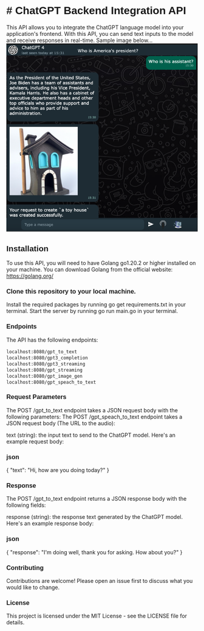 <h1 style="font-family: Arial, sans-serif;"># ChatGPT Backend Integration API</h1>

This API allows you to integrate the ChatGPT language model into your application's frontend. With this API, you can send text inputs to the model and receive responses in real-time.
Sample image below...
![sample image](sample.jpg)

<h2 style="font-family: Arial, sans-serif;">Installation</h2>

To use this API, you will need to have Golang go1.20.2  or higher installed on your machine. You can download Golang from the official website: https://golang.org/

<h3 style="font-family: Arial, sans-serif;">Clone this repository to your local machine.</h3>
Install the required packages by running go get requirements.txt in your terminal.
Start the server by running go run main.go in your terminal.


<h3 style="font-family: Arial, sans-serif;">Endpoints</h3>
The API has the following endpoints:

	localhost:8080/gpt_to_text
    localhost:8080/gpt3_completion
	localhost:8080/gpt3_streaming
	localhost:8080/gpt_streaming
	localhost:8080/gpt_image_gen
	localhost:8080/gpt_speach_to_text

<h3 style="font-family: Arial, sans-serif;">Request Parameters</h3>
The POST /gpt_to_text endpoint takes a JSON request body with the following parameters:
The POST /gpt_speach_to_text endpoint takes a JSON request body (The URL to the audio):

text (string): the input text to send to the ChatGPT model.
Here's an example request body:

<h3 style="font-family: Arial, sans-serif;">json</h3>
{
    "text": "Hi, how are you doing today?"
}

<h3 style="font-family: Arial, sans-serif;">Response</h3>


The POST /gpt_to_text endpoint returns a JSON response body with the following fields:

response (string): the response text generated by the ChatGPT model.
Here's an example response body:

<h3 style="font-family: Arial, sans-serif;">json</h3>

{
    "response": "I'm doing well, thank you for asking. How about you?"
}

<h3 style="font-family: Arial, sans-serif;">Contributing</h3>

Contributions are welcome! Please open an issue first to discuss what you would like to change.

<h3 style="font-family: Arial, sans-serif;">License</h3>

This project is licensed under the MIT License - see the LICENSE file for details.
